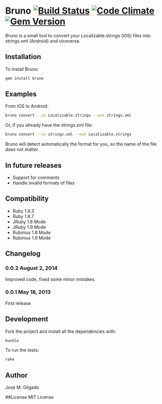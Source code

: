 # Bruno [![Build Status](https://travis-ci.org/josem/bruno.png?branch=master)](https://travis-ci.org/josem/bruno) [![Code Climate](https://codeclimate.com/github/josem/bruno.png)](https://codeclimate.com/github/josem/bruno) [![Gem Version](https://badge.fury.io/rb/bruno.svg)](http://badge.fury.io/rb/bruno)
Bruno is a small tool to convert your Localizable.strings (iOS) files into strings.xml (Android) and viceversa.

## Installation
To install Bruno:
```bash
gem install bruno
```

## Examples

From iOS to Android:
```bash
bruno convert --in Localizable.strings --out strings.xml
```

Or, if you already have the strings.xml file:
```bash
bruno convert --in strings.xml --out Localizable.strings
```

Bruno will detect automatically the format for you, so the name of the file does not matter.

## In future releases
* Support for comments
* Handle invalid formats of files

## Compatibility
* Ruby 1.9.3
* Ruby 1.8.7
* JRuby 1.8 Mode
* JRuby 1.9 Mode
* Rubinius 1.8 Mode
* Rubinius 1.9 Mode

## Changelog
### 0.0.2 August 2, 2014
Improved code, fixed some minor mistakes
### 0.0.1 May 18, 2013
First release


## Development
Fork the project and install all the dependencies with:
```bash
bundle
```

To run the tests:
```bash
rake
```

## Author
José M. Gilgado

##License
MIT License

